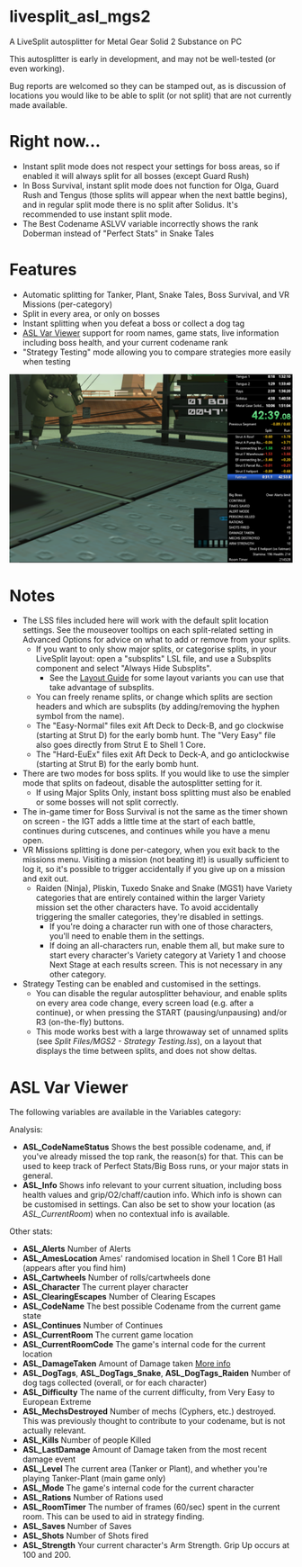 # livesplit_asl_mgs2
A LiveSplit autosplitter for Metal Gear Solid 2 Substance on PC

This autosplitter is early in development, and may not be well-tested (or even working).

Bug reports are welcomed so they can be stamped out, as is discussion of locations you would like to be able to split (or not split) that are not currently made available.

# Right now...
* Instant split mode does not respect your settings for boss areas, so if enabled it will always split for all bosses (except Guard Rush)
* In Boss Survival, instant split mode does not function for Olga, Guard Rush and Tengus (those splits will appear when the next battle begins), and in regular split mode there is no split after Solidus. It's recommended to use instant split mode.
* The Best Codename ASLVV variable incorrectly shows the rank Doberman instead of "Perfect Stats" in Snake Tales

# Features
* Automatic splitting for Tanker, Plant, Snake Tales, Boss Survival, and VR Missions (per-category)
* Split in every area, or only on bosses
* Instant splitting when you defeat a boss or collect a dog tag
* [ASL Var Viewer](https://github.com/hawkerm/LiveSplit.ASLVarViewer) support for room names, game stats, live information including boss health, and your current codename rank
* "Strategy Testing" mode allowing you to compare strategies more easily when testing

![Screenshot](Images/README.png)

# Notes
* The LSS files included here will work with the default split location settings. See the mouseover tooltips on each split-related setting in Advanced Options for advice on what to add or remove from your splits.
  * If you want to only show major splits, or categorise splits, in your LiveSplit layout: open a "subsplits" LSL file, and use a Subsplits component and select "Always Hide Subsplits".
    * See the [Layout Guide](LayoutGuide.md) for some layout variants you can use that take advantage of subsplits.
  * You can freely rename splits, or change which splits are section headers and which are subsplits (by adding/removing the hyphen symbol from the name).
  * The "Easy-Normal" files exit Aft Deck to Deck-B, and go clockwise (starting at Strut D) for the early bomb hunt. The "Very Easy" file also goes directly from Strut E to Shell 1 Core.
  * The "Hard-EuEx" files exit Aft Deck to Deck-A, and go anticlockwise (starting at Strut B) for the early bomb hunt.
* There are two modes for boss splits. If you would like to use the simpler mode that splits on fadeout, disable the autosplitter setting for it.
  * If using Major Splits Only, instant boss splitting must also be enabled or some bosses will not split correctly.
* The in-game timer for Boss Survival is not the same as the timer shown on screen - the IGT adds a little time at the start of each battle, continues during cutscenes, and continues while you have a menu open.
* VR Missions splitting is done per-category, when you exit back to the missions menu. Visiting a mission (not beating it!) is usually sufficient to log it, so it's possible to trigger accidentally if you give up on a mission and exit out.
  * Raiden (Ninja), Pliskin, Tuxedo Snake and Snake (MGS1) have Variety categories that are entirely contained within the larger Variety mission set the other characters have. To avoid accidentally triggering the smaller categories, they're disabled in settings.
    * If you're doing a character run with one of those characters, you'll need to enable them in the settings.
    * If doing an all-characters run, enable them all, but make sure to start every character's Variety category at Variety 1 and choose Next Stage at each results screen. This is not necessary in any other category.
* Strategy Testing can be enabled and customised in the settings.
  * You can disable the regular autosplitter behaviour, and enable splits on every area code change, every screen load (e.g. after a continue), or when pressing the START (pausing/unpausing) and/or R3 (on-the-fly) buttons.
  * This mode works best with a large throwaway set of unnamed splits (see *Split Files/MGS2 - Strategy Testing.lss*), on a layout that displays the time between splits, and does not show deltas.

# ASL Var Viewer
The following variables are available in the Variables category:

Analysis:
* **ASL_CodeNameStatus** Shows the best possible codename, and, if you've already missed the top rank, the reason(s) for that. This can be used to keep track of Perfect Stats/Big Boss runs, or your major stats in general.
* **ASL_Info** Shows info relevant to your current situation, including boss health values and grip/O2/chaff/caution info. Which info is shown can be customised in settings. Can also be set to show your location (as *ASL_CurrentRoom*) when no contextual info is available.

Other stats:
* **ASL_Alerts** Number of Alerts
* **ASL_AmesLocation** Ames' randomised location in Shell 1 Core B1 Hall (appears after you find him)
* **ASL_Cartwheels** Number of rolls/cartwheels done
* **ASL_Character** The current player character
* **ASL_ClearingEscapes** Number of Clearing Escapes
* **ASL_CodeName** The best possible Codename from the current game state
* **ASL_Continues** Number of Continues
* **ASL_CurrentRoom** The current game location
* **ASL_CurrentRoomCode** The game's internal code for the current location
* **ASL_DamageTaken** Amount of Damage taken [More info](https://metalgearspeedrunners.com/wiki/doku.php?id=mgs2_difficulty_differences#health_values)
* **ASL_DogTags**, **ASL_DogTags_Snake**, **ASL_DogTags_Raiden** Number of dog tags collected (overall, or for each character)
* **ASL_Difficulty** The name of the current difficulty, from Very Easy to European Extreme
* **ASL_MechsDestroyed** Number of mechs (Cyphers, etc.) destroyed. This was previously thought to contribute to your codename, but is not actually relevant.
* **ASL_Kills** Number of people Killed
* **ASL_LastDamage** Amount of Damage taken from the most recent damage event
* **ASL_Level** The current area (Tanker or Plant), and whether you're playing Tanker-Plant (main game only)
* **ASL_Mode** The game's internal code for the current character
* **ASL_Rations** Number of Rations used
* **ASL_RoomTimer** The number of frames (60/sec) spent in the current room. This can be used to aid in strategy finding.
* **ASL_Saves** Number of Saves
* **ASL_Shots** Number of Shots fired
* **ASL_Strength** Your current character's Arm Strength. Grip Up occurs at 100 and 200.
